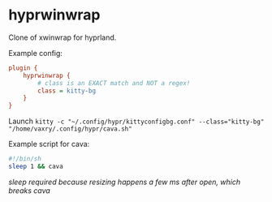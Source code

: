 # hyprwinwrap

Clone of xwinwrap for hyprland.

Example config:
```ini
plugin {
    hyprwinwrap {
        # class is an EXACT match and NOT a regex!
        class = kitty-bg
    }
}

```

Launch `kitty -c "~/.config/hypr/kittyconfigbg.conf" --class="kitty-bg" "/home/vaxry/.config/hypr/cava.sh"`

Example script for cava:

```sh
#!/bin/sh
sleep 1 && cava
```

_sleep required because resizing happens a few ms after open, which breaks cava_